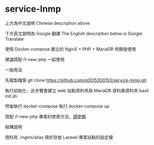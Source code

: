 service-lnmp
============

上方為中文說明
Chinese description above

下方英文說明為 Google 翻譯
The English description below is Google Translate


使用 Docker-compose 建立的 NginX + PHP + MariaDB 供開發使用

建議搭配 i1-new-php 一起使用


一般用法

先複製檔案
	git clone https://github.com/q0015300153/service-lnmp.git

執行初始化，此步驟會建立 web 站點資料夾與 MariaDB 資料庫資料夾
	bash init.sh

然後執行 docker-compose 執行
	docker-compose up

搭配 i1-new-php 專案的使用方法，[請參閱](https://github.com/q0015300153/i1-new-php)


結構說明

資料夾 ./nginx/alias 用於存放 Laravel 專案站點的設定檔